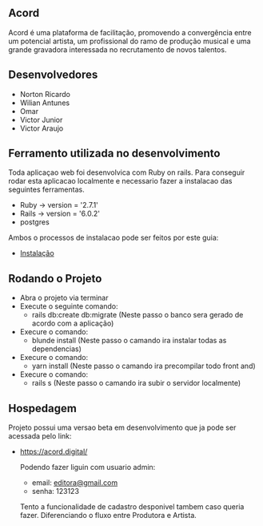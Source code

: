 ## Acord

Acord é uma plataforma de facilitação, promovendo a convergência entre um potencial artista, um profissional do ramo de produção musical e uma grande gravadora interessada no recrutamento de novos talentos.

## Desenvolvedores

* Norton Ricardo
* Wilian Antunes
* Omar
* Victor Junior 
* Victor Araujo 

## Ferramento utilizada no desenvolvimento

Toda aplicaçao web foi desenvolvica com Ruby on rails.
Para conseguir rodar esta aplicacao localmente e necessario fazer a instalacao das seguintes ferramentas.
* Ruby     -> version = '2.7.1'
* Rails    -> version = '6.0.2'
* postgres

Ambos o processos de instalacao pode ser feitos por este guia:
* [Instalação](https://gorails.com/setup/ubuntu/18.04)

## Rodando o Projeto
- Abra o projeto via terminar
- Execute o seguinte comando:   
  - rails db:create db:migrate (Neste passo o banco sera gerado de acordo com a aplicação)
- Execure o comando:
  - blunde install (Neste passo o camando ira instalar todas as dependencias)
- Execure o comando:
  - yarn install (Neste passo o camando ira precompilar todo front and)
- Execure o comando:
  - rails s (Neste passo o camando ira subir o servidor localmente)

## Hospedagem 

 Projeto possui uma versao beta em desenvolvimento que ja pode ser acessada pelo link:
 
 - https://acord.digital/
 
   Podendo fazer liguin com usuario admin:
    - email: editora@gmail.com
    - senha: 123123
    
    Tento a funcionalidade de cadastro desponivel tambem caso queria fazer. Diferenciando o fluxo entre Produtora e Artista.

